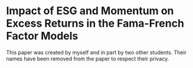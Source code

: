 # Impact of ESG and Momentum on Excess Returns in the Fama-French Factor Models

This paper was created by myself and in part by two other students. Their names have been removed from the paper to respect their privacy. 

